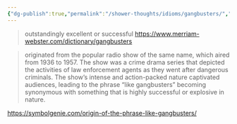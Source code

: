 ```yaml
---
{"dg-publish":true,"permalink":"/shower-thoughts/idioms/gangbusters/","tags":["words","idiom","saying"],"created":"2025-04-09T22:14:11.360-05:00","updated":"2025-04-09T11:35:44.000-05:00"}
---
```


> outstandingly excellent or successful
https://www.merriam-webster.com/dictionary/gangbusters

> originated from the popular radio show of the same name, which aired from 1936 to 1957. The show was a crime drama series that depicted the activities of law enforcement agents as they went after dangerous criminals. The show’s intense and action-packed nature captivated audiences, leading to the phrase “like gangbusters” becoming synonymous with something that is highly successful or explosive in nature.

https://symbolgenie.com/origin-of-the-phrase-like-gangbusters/
